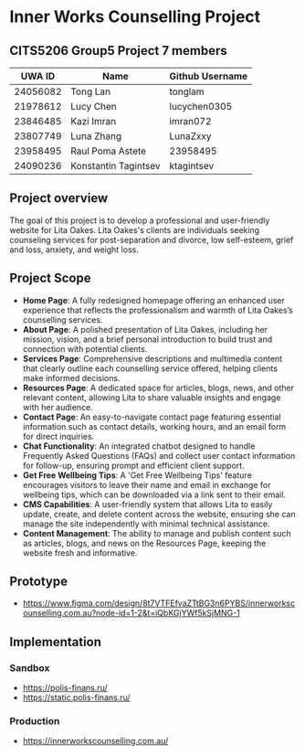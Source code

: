 # Inner Works Counselling Project

## CITS5206 Group5 Project 7 members

| UWA ID  | Name | Github Username |
|---------|------|-----------------|
|24056082 |Tong Lan|tonglam|
|21978612 |Lucy Chen|lucychen0305|
|23846485 |Kazi Imran|imran072|
|23807749|Luna Zhang|LunaZxxy|
|23958495|Raul Poma Astete|23958495|
|24090236 |Konstantin Tagintsev|ktagintsev|

## Project overview

The goal of this project is to develop a professional and user-friendly website for Lita Oakes. Lita Oakes's clients are individuals seeking counseling services for post-separation and divorce, low self-esteem, grief and loss, anxiety, and weight loss.

## Project Scope

- **Home Page**: A fully redesigned homepage offering an enhanced user experience that reflects
the professionalism and warmth of Lita Oakes’s counselling services.
- **About Page**: A polished presentation of Lita Oakes, including her mission, vision, and a brief
personal introduction to build trust and connection with potential clients.
- **Services Page**: Comprehensive descriptions and multimedia content that clearly outline each
counselling service offered, helping clients make informed decisions.
- **Resources Page**: A dedicated space for articles, blogs, news, and other relevant content,
allowing Lita to share valuable insights and engage with her audience.
- **Contact Page**: An easy-to-navigate contact page featuring essential information such as
contact details, working hours, and an email form for direct inquiries.
- **Chat Functionality**: An integrated chatbot designed to handle Frequently Asked Questions
(FAQs) and collect user contact information for follow-up, ensuring prompt and efficient client
support.
- **Get Free Wellbeing Tips**: A 'Get Free Wellbeing Tips' feature encourages visitors to leave their
name and email in exchange for wellbeing tips, which can be downloaded via a link sent to
their email.
- **CMS Capabilities**: A user-friendly system that allows Lita to easily update, create, and delete
content across the website, ensuring she can manage the site independently with minimal
technical assistance.
- **Content Management**: The ability to manage and publish content such as articles, blogs, and
news on the Resources Page, keeping the website fresh and informative.


## Prototype

- https://www.figma.com/design/8t7VTFEfvaZTtBG3n6PYBS/innerworkscounselling.com.au?node-id=1-2&t=iQbKGjYWf5kSjMNG-1

## Implementation

### Sandbox

- https://polis-finans.ru/
- https://static.polis-finans.ru/

### Production

- https://innerworkscounselling.com.au/

